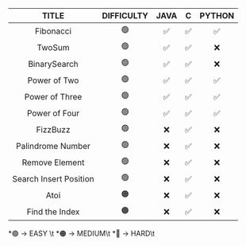 

|    TITLE                |   DIFFICULTY        |                       JAVA                   |       C                |      PYTHON     |  
| :----------------------:|:-------------------:|:--------------------------:|:----------------------:|:---------------:|
|           Fibonacci     |           🟢           |                            ✅      |               ✅       |           ✅      |
|           TwoSum        |          🟢             |                            ✅      |            ✅            |           ❌      |
|           BinarySearch  |          🟢           |                              ✅       |            ✅            |        ❌         |
|           Power of Two  |         🟢            |                                 ✅     |       ✅                 |      ✅           |
|           Power of Three|         🟢            |                                   ✅   |               ✅         |          ✅       |
|           Power of Four |         🟢           |                                 ✅       |               ✅         |           ✅      |
|           FizzBuzz        |        🟢            |                    ❌                    |            ✅            |           ❌      |
|  Palindrome Number        |        🟢            |                    ❌                    |            ✅            |           ❌      |
|     Remove Element        |        🟢            |                    ❌                    |            ✅            |           ❌      |
|  Search Insert Position    |        🟢            |                    ❌                    |            ✅            |           ❌      |
|           Atoi        |           🟠        |                    ❌                    |            ✅            |           ❌      |
|    Find the Index   |          🟠          |                    ❌                    |            ✅            |           ❌      |


*🟢 -> EASY \t
*🟠 -> MEDIUM\t
*🔴 -> HARD\t
